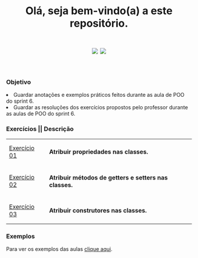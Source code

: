 <h1 align='center'>Olá, seja bem-vindo(a) a este repositório.</h1>
<h1 align=center>
<img src='https://img.shields.io/badge/Autor-Erick%20Amorim-191F2B?style=flat-square'/>
  <a href="https://www.linkedin.com/in/erick-amorim-265667214/">
  <img src="https://img.shields.io/badge/LinkedIn-0077B5?style=for-the-badge&logo=linkedin&logoColor=white"/>
  </a>
</h1> <br>
<h3>Objetivo</h3>
  <li> Guardar anotações e exemplos práticos feitos durante as aula de POO do sprint 6. </li>
  <li> Guardar as resoluções dos exercícios propostos pelo professor durante as aulas de POO do sprint 6. </li>
  
<h3>Exercícios || Descrição</h3>
<table>
  <tr>
    <td><a href="https://github.com/amcarv1/beacademy-devstart-poo/blob/main/ExerciciosPropostos/ex01.php">Exercício 01</a></td>
    <td><h4>Atribuir propriedades nas classes.</h4></td> 
    </tr>
    <tr>
    <td><a href="https://github.com/amcarv1/beacademy-devstart-poo/blob/main/ExerciciosPropostos/ex02.php">Exercício 02</a></td>
    <td><h4>Atribuir métodos de getters e setters nas classes.</h4></td> 
    </tr>
    <tr>
    <td><a href="https://github.com/amcarv1/beacademy-devstart-poo/blob/main/ExerciciosPropostos/ex03.php">Exercício 03</a></td>
    <td><h4>Atribuir construtores nas classes.</h4></td> 
    </tr>
  </table>
  
  <h3>Exemplos</h3>
  Para ver os exemplos das aulas <a href="https://github.com/amcarv1/beacademy-devstart-poo/tree/main/AulasExemplos">clique aqui</a>.
  
</table>
